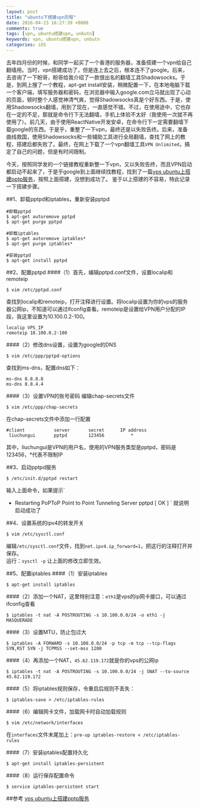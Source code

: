 ```yaml
---
layout: post
title: "ubuntu下搭建vpn历程"
date: 2016-04-23 16:27:39 +0800
comments: true
tags: [vpn, ubuntu搭建vpn, unbutn]
keywords: vpn, ubuntu搭建vpn, unbutn
categories: iOS
---
```

去年四月份的时候，和同学一起买了一个香港的服务器，准备搭建一个vpn给自己翻墙用。当时，vpn搭建成功了，但是连上去之后，根本连不了google。后来，去咨询了一下盼哥，盼哥给我介绍了一款很出名的翻墙工具Shadowsocks。于是，到网上搜了一个教程，apt-get install安装，稍微配置一下，在本地电脑下载一个客户端，填写服务器和密码，在浏览器中输入google.com立马就出现了心动的页面，顿时整个人感觉神清气爽，觉得Shadowsocks真是个好东西。于是，使用Shadowsocks翻墙，用到了现在，一直感觉不错。不过，在使用途中，它也存在一定的不足，那就是命令行下无法翻墙，手机上体验不太好（我使用一次就不再使用了）。前几天，由于使用ReactNative开发安卓，在命令行下一定需要翻墙下载google的东西。于是乎，重整了一下vpn，最终还是以失败告终。后来，准备曲线救国，使用Shadowsocks和一些辅助工具进行全局翻墙，查找了网上的教程，搭建后都失败了。最终，在网上下载了一个vpn翻墙工具`VPN Unlimited`，搞定了自己的问题，但是有时间限制。

今天，按照同学发的一个链接教程重新整一下vpn，又以失败告终，而且VPN启动都启动不起来了，于是乎google到上面继续找教程，找到了一篇[vps ubuntu上搭建pptp服务](http://my.oschina.net/mn1127/blog/380941)，按照上面搭建，没想到成功了。
鉴于以上搭建的不容易，特此记录一下搭建步骤。
<!-- more -->

##1、卸载pptpd和iptables，重新安装pptpd

```
#卸载pptpd
$ apt-get autoremove pptpd
$ apt-get purge pptpd

#卸载iptables
$ apt-get autoremove iptables*
$ apt-get purge iptables*

#安装pptpd
$ apt-get install pptpd
```

##2、配置pptpd
####（1）首先，编辑pptpd.conf文件，设置localip和remoteip
```
$ vim /etc/pptpd.conf
```

查找到localip和remoteip，打开注释进行设置。将localip设置为你的vps的服务器公网ip，不知道可以通过ifconfig查看。remoteip是设置给VPN用户分配的IP段，我这里设置为10.100.0.2-100。

```
localip VPS_IP
remoteip 10.100.0.2-100
```

####（2）修改dns设置，设置为google的DNS
```
$ vim /etc/ppp/pptpd-options
```
查找到ms-dns，配置dns如下：

```
ms-dns 8.8.8.8
ms-dns 8.8.4.4
```

####（3）设置VPN的账号密码
编辑chap-secrets文件

```
$ vim /etc/ppp/chap-secrets
```
在chap-secrets文件中添加一行配置

```
#client           server       secret      IP address
 liuchungui       pptpd        123456          *
```

其中，liuchungui是VPN的用户名，使用的VPN服务类型是pptpd，密码是123456，*代表不限制IP
 
##3、启动pptpd服务
```
$ /etc/init.d/pptpd restart
```
 输入上面命令，如果提示`
  * Restarting PoPToP Point to Point Tunneling Server pptpd               [ OK ] `
  就说明启动成功了
  
##4、设置系统的ipv4的转发开关
```
$ vim /etc/sysctl.conf
```
编辑`/etc/sysctl.conf`文件，找到`net.ipv4.ip_forward=1`，把这行的注释打开并保存。    
运行：`sysctl -p` 让上面的修改立即生效。
  
##5、配置iptables
####（1）安装iptables

```
$ apt-get install iptables
```
####（2）添加一个NAT，这里特别注意：`eth1`是vps的ip网卡接口，可以通过ifconfig查看

```
$ iptables -t nat -A POSTROUTING -s 10.100.0.0/24 -o eth1 -j MASQUERADE
```
####（3）设置MTU，防止包过大

```
$ iptables -A FORWARD -s 10.100.0.0/24 -p tcp -m tcp --tcp-flags SYN,RST SYN -j TCPMSS --set-mss 1200
```
####（4）再添加一个NAT，`45.62.119.172`就是你的vps的公网ip

```
$ iptables -t nat -A POSTROUTING -s 10.100.0.0/24 -j SNAT --to-source 45.62.119.172
```
  
####（5）将iptables规则保存，令重启后规则不丢失：

```
$ iptables-save > /etc/iptables-rules
```
####（6）编辑网卡文件，加载网卡时自动加载规则

```
$ vim /etc/network/interfaces
```
在`interfaces`文件末尾加上：`pre-up iptables-restore < /etc/iptables-rules`

####（7）安装iptables配置持久化

```
$ apt-get install iptables-persistent
```
  
####（8）运行保存配置命令

```
$ service iptables-persistent start
```

##参考
[vps ubuntu上搭建pptp服务](http://my.oschina.net/mn1127/blog/380941)